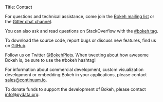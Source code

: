 Title: Contact

For questions and technical assistance, come join the [Bokeh mailing list](//groups.google.com/a/continuum.io/forum/#!forum/bokeh) or the 
[Gitter chat channel](https://gitter.im/bokeh/bokeh).

You can also ask and read questions on StackOverflow with the [#bokeh tag](//stackoverflow.com/questions/tagged/bokeh).

To download the source code, report bugs or discuss new features, find us on [GitHub](//github.com/bokeh/bokeh).

Follow us on Twitter [@BokehPlots](//twitter.com/BokehPlots). When tweeting about how awesome Bokeh is, be sure to use the #bokeh hashtag!

For information about commercial development, custom visualization development or embedding Bokeh in your applications, please contact [sales@continuum.io](mailto://sales@continuum.io).

To donate funds to support the development of Bokeh, please contact [info@pydata.org](mailto://info@pydata.org).
